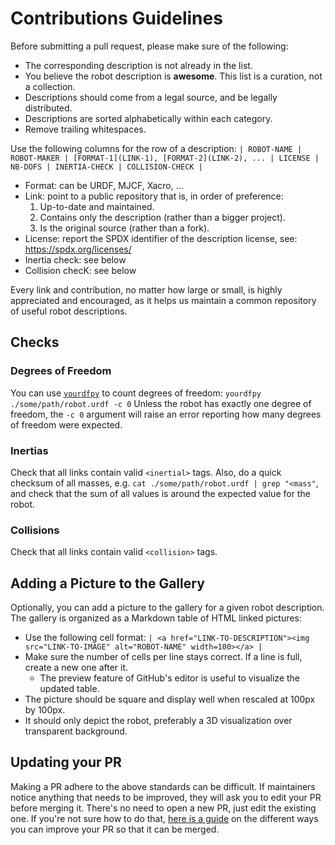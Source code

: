 # Contributions Guidelines

Before submitting a pull request, please make sure of the following:

* The corresponding description is not already in the list.
* You believe the robot description is **awesome**. This list is a curation, not a collection.
* Descriptions should come from a legal source, and be legally distributed.
* Descriptions are sorted alphabetically within each category.
* Remove trailing whitespaces.

Use the following columns for the row of a description: ``| ROBOT-NAME | ROBOT-MAKER | [FORMAT-1](LINK-1), [FORMAT-2](LINK-2), ... | LICENSE | NB-DOFS | INERTIA-CHECK | COLLISION-CHECK |``

* Format: can be URDF, MJCF, Xacro, ...
* Link: point to a public repository that is, in order of preference:
    1. Up-to-date and maintained.
    2. Contains only the description (rather than a bigger project).
    3. Is the original source (rather than a fork).
* License: report the SPDX identifier of the description license, see: https://spdx.org/licenses/
* Inertia check: see below
* Collision checK: see below

Every link and contribution, no matter how large or small, is highly appreciated and encouraged, as it helps us maintain a common repository of useful robot descriptions.

## Checks

### Degrees of Freedom

You can use [`yourdfpy`](https://github.com/clemense/yourdfpy/) to count degrees of freedom: ``yourdfpy ./some/path/robot.urdf -c 0`` Unless the robot has exactly one degree of freedom, the ``-c 0`` argument will raise an error reporting how many degrees of freedom were expected.

### Inertias

Check that all links contain valid ``<inertial>`` tags. Also, do a quick checksum of all masses, e.g. ``cat ./some/path/robot.urdf | grep "<mass"``, and check that the sum of all values is around the expected value for the robot.

### Collisions

Check that all links contain valid ``<collision>`` tags.

## Adding a Picture to the Gallery

Optionally, you can add a picture to the gallery for a given robot description. The gallery is organized as a Markdown table of HTML linked pictures:

* Use the following cell format: ``| <a href="LINK-TO-DESCRIPTION"><img src="LINK-TO-IMAGE" alt="ROBOT-NAME" width=100></a> |``
* Make sure the number of cells per line stays correct. If a line is full, create a new one after it.
    * The preview feature of GitHub's editor is useful to visualize the updated table.
* The picture should be square and display well when rescaled at 100px by 100px.
* It should only depict the robot, preferably a 3D visualization over transparent background.

## Updating your PR

Making a PR adhere to the above standards can be difficult. If maintainers notice anything that needs to be improved, they will ask you to edit your PR before merging it. There's no need to open a new PR, just edit the existing one. If you're not sure how to do that, [here is a guide](https://github.com/RichardLitt/knowledge/blob/master/github/amending-a-commit-guide.md) on the different ways you can improve your PR so that it can be merged.
